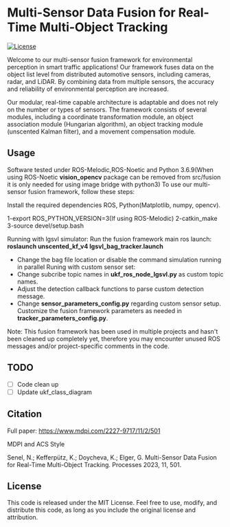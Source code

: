 # Multi-Sensor Data Fusion for Real-Time Multi-Object Tracking

[![License](https://img.shields.io/badge/License-MIT-blue.svg)](https://opensource.org/licenses/MIT)

Welcome to our multi-sensor fusion framework for environmental perception in smart traffic applications! Our framework fuses data on the object list level from distributed automotive sensors, including cameras, radar, and LiDAR. By combining data from multiple sensors, the accuracy and reliability of environmental perception are increased.

Our modular, real-time capable architecture is adaptable and does not rely on the number or types of sensors. The framework consists of several modules, including a coordinate transformation module, an object association module (Hungarian algorithm), an object tracking module (unscented Kalman filter), and a movement compensation module.


## Usage
Software tested under ROS-Melodic,ROS-Noetic and Python 3.6.9(When using ROS-Noetic **vision_opencv** package can be removed from src/fusion it is only needed for using image bridge with python3)
To use our multi-sensor fusion framework, follow these steps:

Install the required dependencies ROS, Python(Matplotlib, numpy, opencv).

1-export ROS_PYTHON_VERSION=3(If using ROS-Melodic)
2-catkin_make
3-source devel/setup.bash

Running with lgsvl simulator:
Run the fusion framework main ros launch: **roslaunch unscented_kf_v4 lgsvl_bag_tracker.launch**
  - Change the bag file location or disable the command simulation running in parallel
Runing with custom sensor set:
  - Change subcribe topic names in **ukf_ros_node_lgsvl.py** as custom topic names.
  - Adjust the detection callback functions to parse custom detection message.
  - Change **sensor_parameters_config.py** regarding custom sensor setup.
Customize the fusion framework parameters as needed in **tracker_parameters_config.py**.

Note: This fusion framework has been used in multiple projects and hasn't been cleaned up completely yet, therefore you may encounter unused ROS messages and/or project-specific comments in the code.

## TODO
- [ ] Code clean up
- [ ] Update ukf_class_diagram

## Citation
Full paper: https://www.mdpi.com/2227-9717/11/2/501

MDPI and ACS Style

Senel, N.; Kefferpütz, K.; Doycheva, K.; Elger, G. Multi-Sensor Data Fusion for Real-Time Multi-Object Tracking. Processes 2023, 11, 501.

## License
This code is released under the MIT License. Feel free to use, modify, and distribute this code, as long as you include the original license and attribution.

